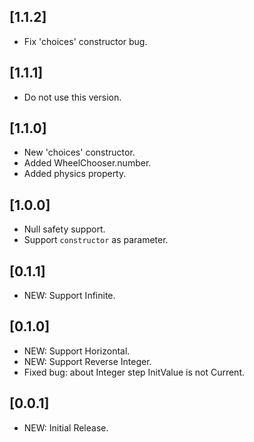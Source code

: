 ## [1.1.2]
* Fix 'choices' constructor bug.


## [1.1.1]
* Do not use this version.


## [1.1.0]

* New 'choices' constructor.
* Added WheelChooser.number.
* Added physics property.

## [1.0.0]

* Null safety support.
* Support `constructor` as parameter.

## [0.1.1]

* NEW: Support Infinite.

## [0.1.0]

* NEW: Support Horizontal.
* NEW: Support Reverse Integer.
* Fixed bug: about Integer step InitValue is not Current.

## [0.0.1]

* NEW: Initial Release.